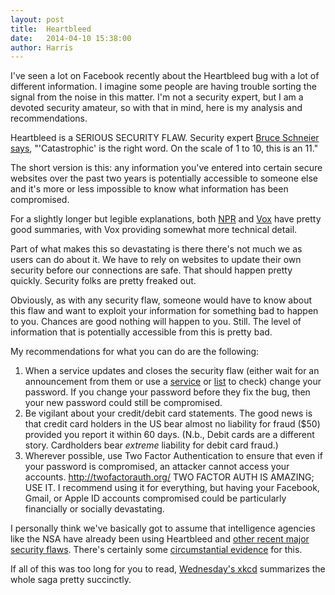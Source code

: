 ```yaml
---
layout: post
title:  Heartbleed
date:   2014-04-10 15:38:00
author: Harris
---
```


I've seen a lot on Facebook recently about the Heartbleed bug with a lot of different information. I imagine some people are having trouble sorting the signal from the noise in this matter. I'm not a security expert, but I am a devoted security amateur, so with that in mind, here is my analysis and recommendations.

Heartbleed is a SERIOUS SECURITY FLAW. Security expert [Bruce Schneier says][1], "'Catastrophic' is the right word. On the scale of 1 to 10, this is an 11."

The short version is this: any information you've entered into certain secure websites over the past two years is potentially accessible to someone else and it's more or less impossible to know what information has been compromised.

For a slightly longer but legible explanations, both [NPR][2] and [Vox][3] have pretty good summaries, with Vox providing somewhat more technical detail.

Part of what makes this so devastating is there there's not much we as users can do about it. We have to rely on websites to update their own security before our connections are safe. That should happen pretty quickly. Security folks are pretty freaked out.

Obviously, as with any security flaw, someone would have to know about this flaw and want to exploit your information for something bad to happen to you. Chances are good nothing will happen to you. Still. The level of information that is potentially accessible from this is pretty bad.

My recommendations for what you can do are the following:

1. When a service updates and closes the security flaw (either wait for an announcement from them or use a [service](http://filippo.io/Heartbleed/) or [list][4] to check) change your password. If you change your password before they fix the bug, then your new password could still be compromised.
2. Be vigilant about your credit/debit card statements. The good news is that credit card holders in the US bear almost no liability for fraud ($50) provided you report it within 60 days. (N.b., Debit cards are a different story. Cardholders bear *extreme* liability for debit card fraud.)
3. Wherever possible, use Two Factor Authentication to ensure that even if your password is compromised, an attacker cannot access your accounts. http://twofactorauth.org/ TWO FACTOR AUTH IS AMAZING; USE IT. I recommend using it for everything, but having your Facebook, Gmail, or Apple ID accounts compromised could be particularly financially or socially devastating.

I personally think we've basically got to assume that intelligence agencies like the NSA have already been using Heartbleed and [other recent major security flaws][5]. There's certainly some [circumstantial evidence][6] for this.

If all of this was too long for you to read, [Wednesday's xkcd](http://xkcd.com/1353/) summarizes the whole saga pretty succinctly.

[1]: https://www.schneier.com/blog/archives/2014/04/heartbleed.html
[2]: http://www.npr.org/blogs/alltechconsidered/2014/04/08/300602785/the-security-bug-that-affects-most-of-the-internet-explained
[3]: http://www.vox.com/2014/4/8/5593654/heartbleed-explainer-big-new-web-security-flaw-compromise-privacy
[4]: http://mashable.com/2014/04/09/heartbleed-bug-websites-affected/
[5]: http://www.wired.com/2014/02/gotofail/
[6]: https://www.eff.org/deeplinks/2014/04/wild-heart-were-intelligence-agencies-using-heartbleed-november-2013
